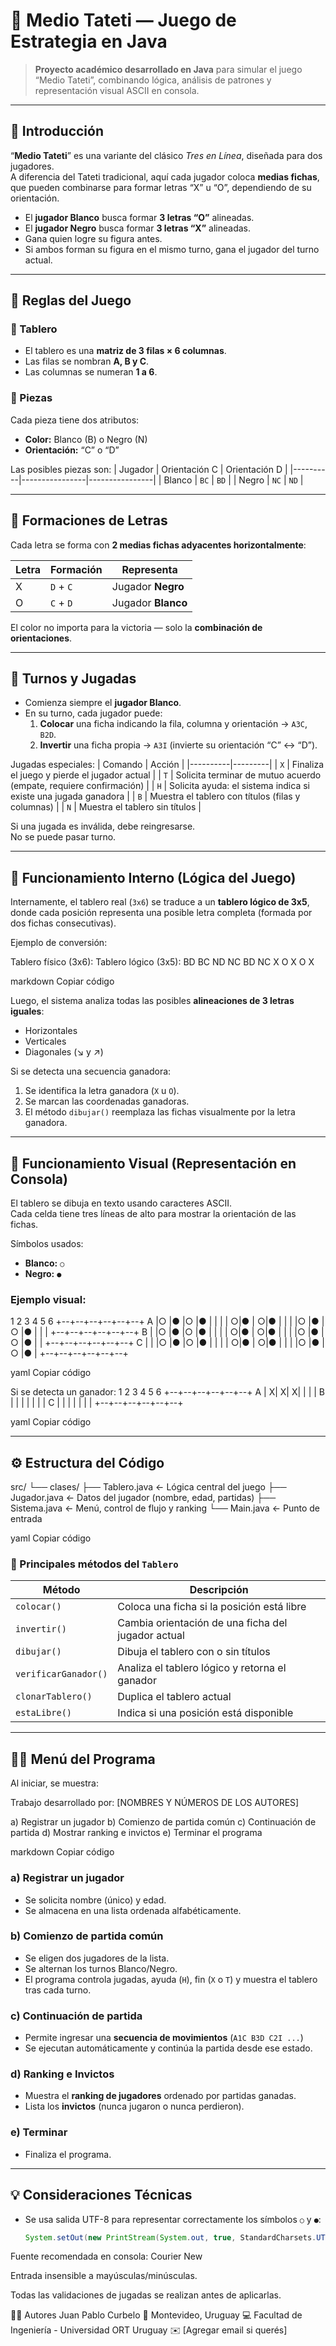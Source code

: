 # 🧠 Medio Tateti — Juego de Estrategia en Java

> **Proyecto académico desarrollado en Java** para simular el juego “Medio Tateti”, combinando lógica, análisis de patrones y representación visual ASCII en consola.

---

## 🎯 Introducción

“**Medio Tateti**” es una variante del clásico *Tres en Línea*, diseñada para dos jugadores.  
A diferencia del Tateti tradicional, aquí cada jugador coloca **medias fichas**, que pueden combinarse para formar letras “X” u “O”, dependiendo de su orientación.

- El **jugador Blanco** busca formar **3 letras “O”** alineadas.
- El **jugador Negro** busca formar **3 letras “X”** alineadas.
- Gana quien logre su figura antes.
- Si ambos forman su figura en el mismo turno, gana el jugador del turno actual.

---

## 📏 Reglas del Juego

### 🧩 Tablero
- El tablero es una **matriz de 3 filas × 6 columnas**.
- Las filas se nombran **A, B y C**.
- Las columnas se numeran **1 a 6**.

### 🎲 Piezas
Cada pieza tiene dos atributos:
- **Color:** Blanco (B) o Negro (N)
- **Orientación:** “C” o “D”

Las posibles piezas son:
| Jugador | Orientación C | Orientación D |
|----------|----------------|----------------|
| Blanco | `BC` | `BD` |
| Negro | `NC` | `ND` |

---

## 🧱 Formaciones de Letras

Cada letra se forma con **2 medias fichas adyacentes horizontalmente**:

| Letra | Formación | Representa |
|--------|-------------|-------------|
| X | `D` + `C` | Jugador **Negro** |
| O | `C` + `D` | Jugador **Blanco** |

El color no importa para la victoria — solo la **combinación de orientaciones**.

---

## 🔁 Turnos y Jugadas

- Comienza siempre el **jugador Blanco**.
- En su turno, cada jugador puede:
  1. **Colocar** una ficha indicando la fila, columna y orientación → `A3C`, `B2D`.
  2. **Invertir** una ficha propia → `A3I` (invierte su orientación “C” ↔ “D”).

Jugadas especiales:
| Comando | Acción |
|----------|---------|
| `X` | Finaliza el juego y pierde el jugador actual |
| `T` | Solicita terminar de mutuo acuerdo (empate, requiere confirmación) |
| `H` | Solicita ayuda: el sistema indica si existe una jugada ganadora |
| `B` | Muestra el tablero con títulos (filas y columnas) |
| `N` | Muestra el tablero sin títulos |

Si una jugada es inválida, debe reingresarse.  
No se puede pasar turno.

---

## 🧮 Funcionamiento Interno (Lógica del Juego)

Internamente, el tablero real (`3x6`) se traduce a un **tablero lógico de 3x5**, donde cada posición representa una posible letra completa (formada por dos fichas consecutivas).

Ejemplo de conversión:

Tablero físico (3x6): Tablero lógico (3x5):
BD BC ND NC BD NC X O X O X

markdown
Copiar código

Luego, el sistema analiza todas las posibles **alineaciones de 3 letras iguales**:
- Horizontales
- Verticales
- Diagonales (↘ y ↗)

Si se detecta una secuencia ganadora:
1. Se identifica la letra ganadora (`X` u `O`).
2. Se marcan las coordenadas ganadoras.
3. El método `dibujar()` reemplaza las fichas visualmente por la letra ganadora.

---

## 🎨 Funcionamiento Visual (Representación en Consola)

El tablero se dibuja en texto usando caracteres ASCII.  
Cada celda tiene tres líneas de alto para mostrar la orientación de las fichas.

Símbolos usados:
- **Blanco:** `○`
- **Negro:** `●`

### Ejemplo visual:
1 2 3 4 5 6
+--+--+--+--+--+--+
A |○ |● |○ |● | | |
| ○|● | ○|● | | |
|○ |● |○ |● | | |
+--+--+--+--+--+--+
B | |○ |● |○ |● | |
| | ○|● | ○|● | |
| |○ |● |○ |● | |
+--+--+--+--+--+--+
C | | |○ |● |○ |● |
| | | ○|● | ○|● |
| | |○ |● |○ |● |
+--+--+--+--+--+--+

yaml
Copiar código

Si se detecta un ganador:
1 2 3 4 5 6
+--+--+--+--+--+--+
A | X| X| X| | | |
B | | | | | | |
C | | | | | | |
+--+--+--+--+--+--+

yaml
Copiar código

---

## ⚙️ Estructura del Código

src/
└── clases/
├── Tablero.java ← Lógica central del juego
├── Jugador.java ← Datos del jugador (nombre, edad, partidas)
├── Sistema.java ← Menú, control de flujo y ranking
└── Main.java ← Punto de entrada

yaml
Copiar código

### 🧩 Principales métodos del `Tablero`
| Método | Descripción |
|---------|-------------|
| `colocar()` | Coloca una ficha si la posición está libre |
| `invertir()` | Cambia orientación de una ficha del jugador actual |
| `dibujar()` | Dibuja el tablero con o sin títulos |
| `verificarGanador()` | Analiza el tablero lógico y retorna el ganador |
| `clonarTablero()` | Duplica el tablero actual |
| `estaLibre()` | Indica si una posición está disponible |

---

## 🧑‍💻 Menú del Programa

Al iniciar, se muestra:

Trabajo desarrollado por: [NOMBRES Y NÚMEROS DE LOS AUTORES]

a) Registrar un jugador
b) Comienzo de partida común
c) Continuación de partida
d) Mostrar ranking e invictos
e) Terminar el programa

markdown
Copiar código

### a) Registrar un jugador
- Se solicita nombre (único) y edad.  
- Se almacena en una lista ordenada alfabéticamente.

### b) Comienzo de partida común
- Se eligen dos jugadores de la lista.  
- Se alternan los turnos Blanco/Negro.  
- El programa controla jugadas, ayuda (`H`), fin (`X` o `T`) y muestra el tablero tras cada turno.

### c) Continuación de partida
- Permite ingresar una **secuencia de movimientos** (`A1C B3D C2I ...`)  
- Se ejecutan automáticamente y continúa la partida desde ese estado.

### d) Ranking e Invictos
- Muestra el **ranking de jugadores** ordenado por partidas ganadas.  
- Lista los **invictos** (nunca jugaron o nunca perdieron).

### e) Terminar
- Finaliza el programa.

---

## 💡 Consideraciones Técnicas

- Se usa salida UTF-8 para representar correctamente los símbolos `○` y `●`:
  ```java
  System.setOut(new PrintStream(System.out, true, StandardCharsets.UTF_8.name()));
Fuente recomendada en consola: Courier New

Entrada insensible a mayúsculas/minúsculas.

Todas las validaciones de jugadas se realizan antes de aplicarlas.

🧑‍🎓 Autores
Juan Pablo Curbelo
📍 Montevideo, Uruguay
💻 Facultad de Ingeniería - Universidad ORT Uruguay
✉️ [Agregar email si querés]
